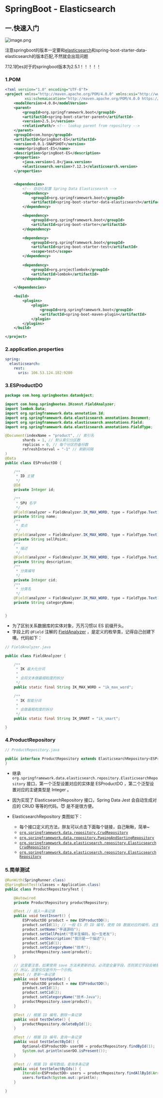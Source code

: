 # SpringBoot - Elasticsearch 

## 一.快速入门



![image.png](E:\Development\Typora\images\848e9772cf714eb7ae21074f4cfa89d0tplv-k3u1fbpfcp-zoom-in-crop-mark3024000.awebp)

注意springboot的版本一定要和[elasticsearch](https://so.csdn.net/so/search?q=elasticsearch&spm=1001.2101.3001.7020)和spring-boot-starter-data-elasticsearch的版本匹配,不然就会出现问题

7.12.1的es对于的springboot版本为2.5.1！！！！！

### 1.POM

```xml
<?xml version="1.0" encoding="UTF-8"?>
<project xmlns="http://maven.apache.org/POM/4.0.0" xmlns:xsi="http://www.w3.org/2001/XMLSchema-instance"
         xsi:schemaLocation="http://maven.apache.org/POM/4.0.0 https://maven.apache.org/xsd/maven-4.0.0.xsd">
    <modelVersion>4.0.0</modelVersion>
    <parent>
        <groupId>org.springframework.boot</groupId>
        <artifactId>spring-boot-starter-parent</artifactId>
        <version>2.5.1</version>
        <relativePath/> <!-- lookup parent from repository -->
    </parent>
    <groupId>com.hong</groupId>
    <artifactId>SpringBoot-ES</artifactId>
    <version>0.0.1-SNAPSHOT</version>
    <name>SpringBoot-ES</name>
    <description>SpringBoot-ES</description>
    <properties>
        <java.version>1.8</java.version>
        <elasticsearch.version>7.12.1</elasticsearch.version>
    </properties>


    <dependencies>
        <!-- 自动化配置 Spring Data Elasticsearch -->
        <dependency>
            <groupId>org.springframework.boot</groupId>
            <artifactId>spring-boot-starter-data-elasticsearch</artifactId>
        </dependency>

        <dependency>
            <groupId>org.springframework.boot</groupId>
            <artifactId>spring-boot-starter</artifactId>
        </dependency>

        <dependency>
            <groupId>org.springframework.boot</groupId>
            <artifactId>spring-boot-starter-test</artifactId>
            <scope>test</scope>
        </dependency>
        
        <dependency>
            <groupId>org.projectlombok</groupId>
            <artifactId>lombok</artifactId>
        </dependency>

    </dependencies>

    <build>
        <plugins>
            <plugin>
                <groupId>org.springframework.boot</groupId>
                <artifactId>spring-boot-maven-plugin</artifactId>
            </plugin>
        </plugins>
    </build>

</project>
```

### 2.application.properties

```yml
spring:
  elasticsearch:
    rest:
      uris: 106.53.124.182:9200
```



### 3.ESProductDO

```java
package com.hong.springbootes.dataobject;

import com.hong.springbootes.IKconst.FieldAnalyzer;
import lombok.Data;
import org.springframework.data.annotation.Id;
import org.springframework.data.elasticsearch.annotations.Document;
import org.springframework.data.elasticsearch.annotations.Field;
import org.springframework.data.elasticsearch.annotations.FieldType;

@Document(indexName = "product", // 索引名
        shards = 1, // 默认索引分区数
        replicas = 0, // 每个分区的备份数
        refreshInterval = "-1" // 刷新间隔
)
@Data
public class ESProductDO {

    /**
     * ID 主键
     */
    @Id
    private Integer id;

    /**
     * SPU 名字
     */
    @Field(analyzer = FieldAnalyzer.IK_MAX_WORD, type = FieldType.Text)
    private String name;
    /**
     * 卖点
     */
    @Field(analyzer = FieldAnalyzer.IK_MAX_WORD, type = FieldType.Text)
    private String sellPoint;
    /**
     * 描述
     */
    @Field(analyzer = FieldAnalyzer.IK_MAX_WORD, type = FieldType.Text)
    private String description;
    /**
     * 分类编号
     */
    private Integer cid;
    /**
     * 分类名
     */
    @Field(analyzer = FieldAnalyzer.IK_MAX_WORD, type = FieldType.Text)
    private String categoryName;


}
```

- 为了区别关系数据库的实体对象，艿艿习惯以 ES 前缀开头。
- 字段上的 `@Field` 注解的 [FieldAnalyzer](https://github.com/YunaiV/SpringBoot-Labs/blob/master/lab-15-spring-data-es/lab-15-spring-data-jest/src/main/java/cn/iocoder/springboot/lab15/springdatajest/constant/FieldAnalyzer.java) ，是定义的枚举类，记得自己创建下噢。代码如下：

```java
// FieldAnalyzer.java

public class FieldAnalyzer {

    /**
     * IK 最大化分词
     *
     * 会将文本做最细粒度的拆分
     */
    public static final String IK_MAX_WORD = "ik_max_word";

    /**
     * IK 智能分词
     *
     * 会做最粗粒度的拆分
     */
    public static final String IK_SMART = "ik_smart";

}
```



### 4.ProductRepository

```java
// ProductRepository.java

public interface ProductRepository extends ElasticsearchRepository<ESProductDO, Integer> {
}
```

- 继承 `org.springframework.data.elasticsearch.repository.ElasticsearchRepository` 接口，第一个泛型设置对应的实体是 ESProductDO ，第二个泛型设置对应的主键类型是 Integer 。

- 因为实现了 ElasticsearchRepository 接口，Spring Data Jest 会自动生成对应的 CRUD 等等的代码。😈 是不是很方便。

- ElasticsearchRepository 类图如下：

  

  - 每个接口定义的方法，胖友可以点击下面每个链接，自己瞅瞅，简单~
  - [`org.springframework.data.repository.CrudRepository`](https://github.com/spring-projects/spring-data-commons/blob/master/src/main/java/org/springframework/data/repository/CrudRepository.java)
  - [`org.springframework.data.repository.PagingAndSortingRepository`](https://github.com/spring-projects/spring-data-commons/blob/master/src/main/java/org/springframework/data/repository/PagingAndSortingRepository.java)
  - [`org.springframework.data.elasticsearch.repository.ElasticsearchCrudRepository`](https://github.com/spring-projects/spring-data-elasticsearch/blob/master/src/main/java/org/springframework/data/elasticsearch/repository/ElasticsearchCrudRepository.java)
  - [`org.springframework.data.elasticsearch.repository.ElasticsearchRepository`](https://github.com/spring-projects/spring-data-elasticsearch/blob/master/src/main/java/org/springframework/data/elasticsearch/repository/ElasticsearchRepository.java)

### 5.简单测试



```java
@RunWith(SpringRunner.class)
@SpringBootTest(classes = Application.class)
public class ProductRepositoryTest {

    @Autowired
    private ProductRepository productRepository;

    @Test // 插入一条记录
    public void testInsert() {
        ESProductDO product = new ESProductDO();
        product.setId(1); // 一般 ES 的 ID 编号，使用 DB 数据对应的编号。这里，先写死
        product.setName("芋道源码");
        product.setSellPoint("愿半生编码，如一生老友");
        product.setDescription("我只是一个描述");
        product.setCid(1);
        product.setCategoryName("技术");
        productRepository.save(product);
    }

    // 这里要注意，如果使用 save 方法来更新的话，必须是全量字段，否则其它字段会被覆盖。
    // 所以，这里仅仅是作为一个示例。
    @Test // 更新一条记录
    public void testUpdate() {
        ESProductDO product = new ESProductDO();
        product.setId(1);
        product.setCid(2);
        product.setCategoryName("技术-Java");
        productRepository.save(product);
    }

    @Test // 根据 ID 编号，删除一条记录
    public void testDelete() {
        productRepository.deleteById(1);
    }

    @Test // 根据 ID 编号，查询一条记录
    public void testSelectById() {
        Optional<ESProductDO> userDO = productRepository.findById(1);
        System.out.println(userDO.isPresent());
    }

    @Test // 根据 ID 编号数组，查询多条记录
    public void testSelectByIds() {
        Iterable<ESProductDO> users = productRepository.findAllById(Arrays.asList(1, 4));
        users.forEach(System.out::println);
    }

}
```